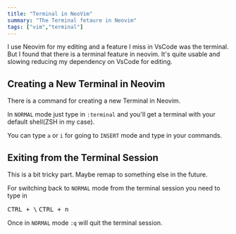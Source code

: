 ```yaml
---
title: "Terminal in NeoVim"
summary: "The Terminal fetaure in Neovim"
tags: ["vim","terminal"]
---
```


I use Neovim for my editing and a feature I miss in VsCode was the terminal. But I found that there is a terminal feature in neovim. It's quite usable and slowing reducing my dependency on VsCode for editing.

## Creating a New Terminal in Neovim

There is a command for creating a new Terminal in Neovim.

In `NORMAL` mode just type in `:terminal` and you'll get a terminal with your default shell(ZSH in my case). 

You can type `a` or `i` for going to `INSERT` mode and type in your commands. 

## Exiting from the Terminal Session

This is a bit tricky part. Maybe remap to something else in the future.  

For switching back to `NORMAL` mode from the terminal session you need to type in 

<kbd>CTRL + \\</kbd> <kbd>CTRL + n</kbd> 

Once in `NORMAL` mode `:q` will quit the terminal session.
